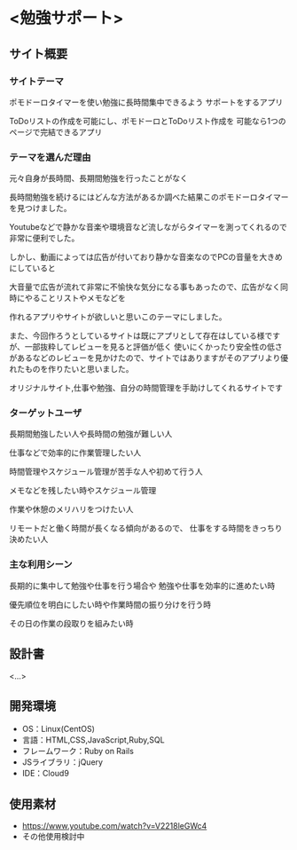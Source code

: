 # <勉強サポート>

## サイト概要
### サイトテーマ
ポモドーロタイマーを使い勉強に長時間集中できるよう
サポートをするアプリ

ToDoリストの作成を可能にし、ポモドーロとToDoリスト作成を
可能なら1つのページで完結できるアプリ


### テーマを選んだ理由
元々自身が長時間、長期間勉強を行ったことがなく

長時間勉強を続けるにはどんな方法があるか調べた結果このポモドーロタイマーを見つけました。

Youtubeなどで静かな音楽や環境音など流しながらタイマーを測ってくれるので非常に便利でした。

しかし、動画によっては広告が付いており静かな音楽なのでPCの音量を大きめにしていると

大音量で広告が流れて非常に不愉快な気分になる事もあったので、広告がなく同時にやることリストやメモなどを

作れるアプリやサイトが欲しいと思いこのテーマにしました。

また、今回作ろうとしているサイトは既にアプリとして存在はしている様ですが、一部抜粋してレビューを見ると評価が低く
使いにくかったり安全性の低さがあるなどのレビューを見かけたので、サイトではありますがそのアプリより優れたものを作りたいと思いました。

オリジナルサイト,仕事や勉強、自分の時間管理を手助けしてくれるサイトです

### ターゲットユーザ
長期間勉強したい人や長時間の勉強が難しい人

仕事などで効率的に作業管理したい人

時間管理やスケジュール管理が苦手な人や初めて行う人

メモなどを残したい時やスケジュール管理

作業や休憩のメリハリをつけたい人

リモートだと働く時間が長くなる傾向があるので、
仕事をする時間をきっちり決めたい人

### 主な利用シーン
長期的に集中して勉強や仕事を行う場合や
勉強や仕事を効率的に進めたい時

優先順位を明白にしたい時や作業時間の振り分けを行う時

その日の作業の段取りを組みたい時

## 設計書
<...>

## 開発環境
- OS：Linux(CentOS)
- 言語：HTML,CSS,JavaScript,Ruby,SQL
- フレームワーク：Ruby on Rails
- JSライブラリ：jQuery
- IDE：Cloud9

## 使用素材
- https://www.youtube.com/watch?v=V2218leGWc4
- その他使用検討中